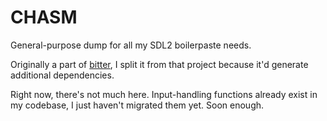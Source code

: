 # CHASM

General-purpose dump for all my SDL2 boilerpaste needs.

Originally a part of [bitter](https://github.com/Liebranca/bitter), I split it from that project because it'd generate additional dependencies.

Right now, there's not much here. Input-handling functions already exist in my codebase, I just haven't migrated them yet. Soon enough.
